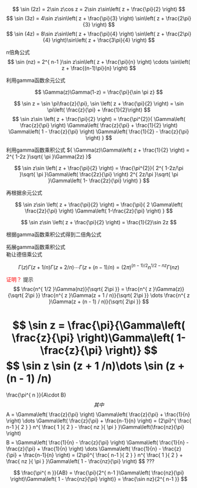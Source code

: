 
$$ \sin (2z) = 2\sin z\cos z = 2\sin z\sin\left( z + \frac{\pi}{2} \right) $$
$$ \sin (3z) = 4\sin z\sin\left( z + \frac{\pi}{3} \right)  \sin\left( z + \frac{2\pi}{3} \right) $$
$$ \sin (4z) = 8\sin z\sin\left( z + \frac{\pi}{4} \right)  \sin\left( z + \frac{2\pi}{4} \right)\sin\left( z + \frac{3\pi}{4} \right) $$

n倍角公式
$$ \sin (nz) = 2^{ n-1 }\sin z\sin\left( z + \frac{\pi}{n} \right)  \cdots \sin\left( z + \frac{(n-1)\pi}{n} \right) $$


利用gamma函数余元公式

$$
\Gamma(z)\Gamma(1-z) = \frac{\pi}{\sin \pi z}
$$

$$
\sin z = \sin \pi\frac{z}{\pi}, 
\sin \left( z + \frac{\pi}{2} \right) = \sin \pi\left( \frac{z}{\pi} + \frac{1}{2}\right)
$$
$$
\sin z\sin \left( z + \frac{\pi}{2} \right) = \frac{\pi^{2}}{
\Gamma\left( \frac{z}{\pi} \right)  
\Gamma\left( \frac{z}{\pi} + \frac{1}{2} \right)  
\Gamma\left( 1 - \frac{z}{\pi} \right)  
\Gamma\left( \frac{1}{2} - \frac{z}{\pi} \right)  
}
$$

利用gamma函数乘积公式 ${ \Gamma(z)\Gamma\left( z + \frac{1}{2} \right) = 2^{ 1-2z }\sqrt{ \pi }\Gamma(2z) }$ 

$$
\sin z\sin \left( z + \frac{\pi}{2} \right) = \frac{\pi^{2}}{
2^{ 1-2z/\pi }\sqrt{ \pi }\Gamma\left( \frac{2z}{\pi} \right)
2^{ 2z/\pi }\sqrt{ \pi }\Gamma\left( 1- \frac{2z}{\pi} \right)
}
$$

再根据余元公式

$$
\sin z\sin \left( z + \frac{\pi}{2} \right) = \frac{\pi}{
2
\Gamma\left( \frac{2z}{\pi} \right)
\Gamma\left( 1-\frac{2z}{\pi} \right)
}
$$

$$
\sin z\sin \left( z + \frac{\pi}{2} \right) = \frac{1}{2}\sin 2z
$$

根据gamma函数乘积公式得到二倍角公式

拓展gamma函数乘积公式  
勒让德倍乘公式

$$
\Gamma(z)
\Gamma(z+1 /n)
\Gamma(z+2 /n) \cdots 
\Gamma(z+(n-1) /n) = 
(2\pi)^{ (n-1)/2 }
n^{ 1/2 - nz }
\Gamma(nz)
$$

<font color="#ff0000">证明？</font>
提示
$$
\frac{n^{ 1/2 }\Gamma(nz)}{\sqrt{ 2\pi }} = 
\frac{n^{ z }\Gamma(z)}{\sqrt{ 2\pi }}
\frac{n^{ z }\Gamma(z + 1 / n)}{\sqrt{ 2\pi }} \dots 
\frac{n^{ z }\Gamma(z + (n - 1) / n)}{\sqrt{ 2\pi }}
$$


$$
\sin z = \frac{\pi}{\Gamma\left( \frac{z}{\pi} \right)\Gamma\left( 1-\frac{z}{\pi} \right)}
$$
$$
\sin z 
\sin (z + 1 /n)\dots 
\sin (z + (n - 1) /n)
=
\frac{\pi^{ n }}{A\cdot B}
$$
其中
$$
A = 
\Gamma\left( \frac{z}{\pi} \right)
\Gamma\left( \frac{z}{\pi} + \frac{1}{n} \right) \dots 
\Gamma\left( \frac{z}{\pi} + \frac{n-1}{n} \right) = 
(2\pi)^{ \frac{ n-1 }{ 2 }  } n^{ \frac{ 1 }{ 2 } - \frac{ nz }{ \pi }   }\Gamma\left(\frac{nz}{\pi} \right)
$$
$$
B = 
\Gamma\left( \frac{1}{n} - \frac{z}{\pi} \right)
\Gamma\left( \frac{1}{n} - \frac{z}{\pi} + \frac{1}{n} \right) \dots 
\Gamma\left( \frac{1}{n} - \frac{z}{\pi} + \frac{n-1}{n} \right) = 
(2\pi)^{ \frac{ n-1 }{ 2 }  } n^{ \frac{ 1 }{ 2 } + \frac{ nz }{ \pi }   }\Gamma\left( 1 - \frac{nz}{\pi} \right)
$$
???

$$
\frac{\pi^{ n }}{AB} = \frac{\pi}{2^{ n-1 }\Gamma\left( \frac{nz}{\pi} \right)\Gamma\left( 1 - \frac{nz}{\pi} \right)} = \frac{\sin nz}{2^{ n-1 }}
$$


